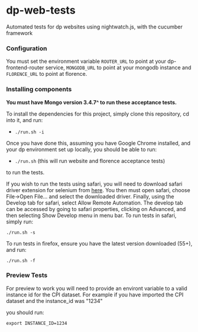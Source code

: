 # dp-web-tests

Automated tests for dp websites using nightwatch.js, with the cucumber framework

### Configuration

You must set the environment variable `ROUTER_URL` to point at your dp-frontend-router
service, `MONGODB_URL` to point at your mongodb instance and `FLORENCE_URL` to point at florence.

### Installing components

**You must have Mongo version 3.4.7^ to run these acceptance tests.**

To install the dependencies for this project, simply clone this repository, cd into
it, and run:

- `./run.sh -i` 

Once you have done this, assuming you have Google Chrome installed, and your dp
environment set up locally, you should be able to run:

- `./run.sh` (this will run website and florence acceptance tests)

to run the tests.

If you wish to run the tests using safari, you will need to download safari driver
extension for selenium from [here](http://selenium-release.storage.googleapis.com/2.48/SafariDriver.safariextz).
You then must open safari, choose File->Open File... and select the downloaded
driver. Finally, using the Develop tab for safari, select Allow Remote Automation.
The develop tab can be accessed by going to safari properties, clicking on
Advanced, and then selecting Show Develop menu in menu bar. To run tests in safari,
simply run:

`./run.sh -s`

To run tests in firefox, ensure you have the latest version downloaded (55+), and 
run:

`./run.sh -f`

### Preview Tests

For preview to work you will need to provide an environt variable to a valid instance id for the CPI
dataset. For example if you have imported the CPI dataset and the instance_id was "1234"

you should run:

`export INSTANCE_ID=1234`
